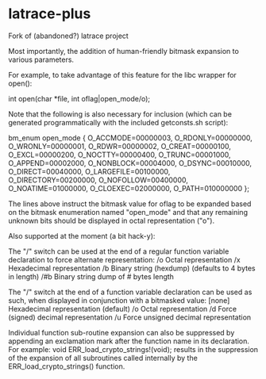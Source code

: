 # latrace-plus
Fork of (abandoned?) latrace project

Most importantly, the addition of human-friendly bitmask expansion to various parameters.

For example, to take advantage of this feature for the libc wrapper for open():

int open(char *file, int oflag|open_mode/o);

Note that the following is also necessary for inclusion (which can be generated programmatically with the included getconsts.sh script):

bm_enum open_mode { O_ACCMODE=00000003, O_RDONLY=00000000, O_WRONLY=00000001, O_RDWR=00000002, O_CREAT=00000100, O_EXCL=00000200, O_NOCTTY=00000400, O_TRUNC=00001000, O_APPEND=00002000, O_NONBLOCK=00004000, O_DSYNC=00010000, O_DIRECT=00040000, O_LARGEFILE=00100000, O_DIRECTORY=00200000, O_NOFOLLOW=00400000, O_NOATIME=01000000, O_CLOEXEC=02000000, O_PATH=010000000 };

The lines above instruct the bitmask value for oflag to be expanded based on the bitmask enumeration named "open_mode" and that any remaining unknown bits should be displayed in octal representation ("o").



Also supported at the moment (a bit hack-y):

The "/" switch can be used at the end of a regular function variable declaration to force alternate representation:
/o	Octal representation
/x	Hexadecimal representation
/b	Binary string (hexdump) (defaults to 4 bytes in length)
/#b	Binary string dump of # bytes length


The "/" switch at the end of a function variable declaration can be used as such, when displayed in conjunction with a bitmasked value:
[none]	Hexadecimal representation (default)
/o	Octal representation
/d	Force (signed) decimal representation
/u	Force unsigned decimal representation

Individual function sub-routine expansion can also be suppressed by appending an exclamation mark after the function name in its declaration.
For example: void ERR_load_crypto_strings!(void);
results in the suppression of the expansion of all subroutines called internally by the ERR_load_crypto_strings() function.


